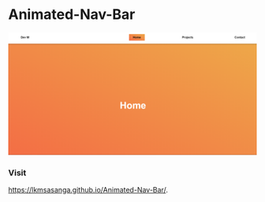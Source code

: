 # Animated-Nav-Bar

![img](screenshot.png)

### Visit

https://lkmsasanga.github.io/Animated-Nav-Bar/.

